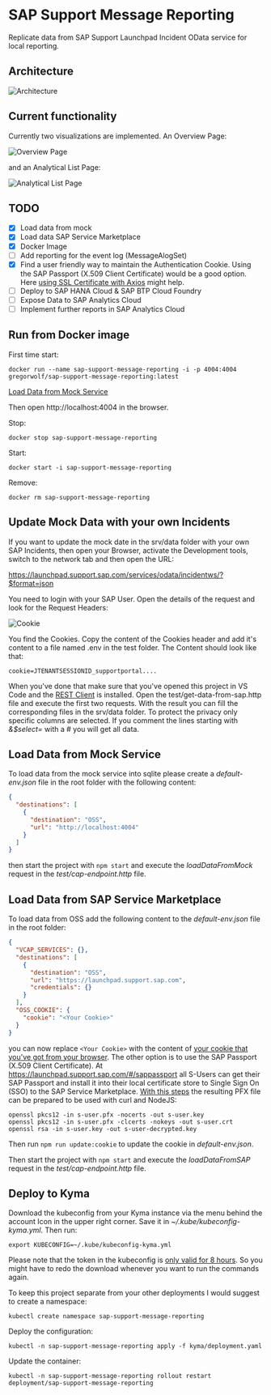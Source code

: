 # SAP Support Message Reporting

Replicate data from SAP Support Launchpad Incident OData service for local reporting.

## Architecture

![Architecture](assets/Architecture.png)

## Current functionality

Currently two visualizations are implemented. An Overview Page:

![Overview Page](assets/OVP.png)

and an Analytical List Page:

![Analytical List Page](assets/ALP.png)

## TODO

- [x] Load data from mock
- [x] Load data SAP Service Marketplace
- [x] Docker Image
- [ ] Add reporting for the event log (MessageAlogSet)
- [x] Find a user friendly way to maintain the Authentication Cookie. Using the SAP Passport (X.509 Client Certificate) would be a good option. Here [using SSL Certificate with Axios](https://stackoverflow.com/questions/51363855/how-to-configure-axios-to-use-ssl-certificate) might help.
- [ ] Deploy to SAP HANA Cloud & SAP BTP Cloud Foundry
- [ ] Expose Data to SAP Analytics Cloud
- [ ] Implement further reports in SAP Analytics Cloud

## Run from Docker image

First time start:

`docker run --name sap-support-message-reporting -i -p 4004:4004 gregorwolf/sap-support-message-reporting:latest`

[Load Data from Mock Service](#load-data-from-mock-service)

Then open http://localhost:4004 in the browser.

Stop:

`docker stop sap-support-message-reporting`

Start:

`docker start -i sap-support-message-reporting`

Remove:

`docker rm sap-support-message-reporting`

## Update Mock Data with your own Incidents

If you want to update the mock date in the srv/data folder with your own SAP Incidents, then open your Browser, activate the Development tools, switch to the network tab and then open the URL:

https://launchpad.support.sap.com/services/odata/incidentws/?$format=json

You need to login with your SAP User. Open the details of the request and look for the Request Headers:

![Cookie](assets/cookies.png)

You find the Cookies. Copy the content of the Cookies header and add it's content to a file named .env in the test folder. The Content should look like that:

```
cookie=JTENANTSESSIONID_supportportal....
```

When you've done that make sure that you've opened this project in VS Code and the [REST Client](https://marketplace.visualstudio.com/items?itemName=humao.rest-client) is installed. Open the test/get-data-from-sap.http file and execute the first two requests. With the result you can fill the corresponding files in the srv/data folder. To protect the privacy only specific columns are selected. If you comment the lines starting with _&$select=_ with a # you will get all data.

## Load Data from Mock Service

To load data from the mock service into sqlite please create a _default-env.json_ file in the root folder with the following content:

```JSON
{
  "destinations": [
    {
      "destination": "OSS",
      "url": "http://localhost:4004"
    }
  ]
}
```

then start the project with `npm start` and execute the _loadDataFromMock_ request in the _test/cap-endpoint.http_ file.

## Load Data from SAP Service Marketplace

To load data from OSS add the following content to the _default-env.json_ file in the root folder:

```JSON
{
  "VCAP_SERVICES": {},
  "destinations": [
    {
      "destination": "OSS",
      "url": "https://launchpad.support.sap.com",
      "credentials": {}
    }
  ],
  "OSS_COOKIE": {
    "cookie": "<Your Cookie>"
  }
}
```

you can now replace `<Your Cookie>` with the content of [your cookie that you've got from your browser](#update-mock-data-with-your-own-incidents). The other option is to use the SAP Passport (X.509 Client Certificate). At https://launchpad.support.sap.com/#/sappassport all S-Users can get their SAP Passport and install it into their local certificate store to Single Sign On (SSO) to the SAP Service Marketplace. [With this steps](https://www.ibm.com/support/knowledgecenter/SSVP8U_9.7.0/com.ibm.drlive.doc/topics/r_extratsslcert.html) the resulting PFX file can be prepared to be used with curl and NodeJS:

```
openssl pkcs12 -in s-user.pfx -nocerts -out s-user.key
openssl pkcs12 -in s-user.pfx -clcerts -nokeys -out s-user.crt
openssl rsa -in s-user.key -out s-user-decrypted.key
```

Then run `npm run update:cookie` to update the cookie in _default-env.json_.

Then start the project with `npm start` and execute the _loadDataFromSAP_ request in the _test/cap-endpoint.http_ file.

## Deploy to Kyma

Download the kubeconfig from your Kyma instance via the menu behind the account Icon in the upper right corner. Save it in _~/.kube/kubeconfig-kyma.yml_. Then run:

`export KUBECONFIG=~/.kube/kubeconfig-kyma.yml`

Please note that the token in the kubeconfig is [only valid for 8 hours](https://kyma-project.io/docs/components/security#details-iam-kubeconfig-service). So you might have to redo the download whenever you want to run the commands again.

To keep this project separate from your other deployments I would suggest to create a namespace:

`kubectl create namespace sap-support-message-reporting`

Deploy the configuration:

`kubectl -n sap-support-message-reporting apply -f kyma/deployment.yaml`

Update the container:

`kubectl -n sap-support-message-reporting rollout restart deployment/sap-support-message-reporting`
